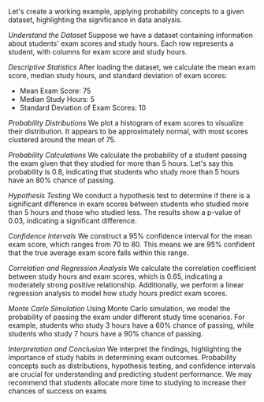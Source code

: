 Let's create a working example, applying probability concepts to a given dataset, highlighting the significance in data analysis.

*Understand the Dataset*
Suppose we have a dataset containing information about students' exam scores and study hours. Each row represents a student, with columns for exam score and study hours.

*Descriptive Statistics*
After loading the dataset, we calculate the mean exam score, median study hours, and standard deviation of exam scores:

   - Mean Exam Score: 75
   - Median Study Hours: 5
   - Standard Deviation of Exam Scores: 10

*Probability Distributions*
We plot a histogram of exam scores to visualize their distribution. It appears to be approximately normal, with most scores clustered around the mean of 75.

*Probability Calculations*
We calculate the probability of a student passing the exam given that they studied for more than 5 hours. Let's say this probability is 0.8, indicating that students who study more than 5 hours have an 80% chance of passing.

*Hypothesis Testing*
We conduct a hypothesis test to determine if there is a significant difference in exam scores between students who studied more than 5 hours and those who studied less. The results show a p-value of 0.03, indicating a significant difference.

*Confidence Intervals*
We construct a 95% confidence interval for the mean exam score, which ranges from 70 to 80. This means we are 95% confident that the true average exam score falls within this range.

*Correlation and Regression Analysis*
We calculate the correlation coefficient between study hours and exam scores, which is 0.65, indicating a moderately strong positive relationship. Additionally, we perform a linear regression analysis to model how study hours predict exam scores.

*Monte Carlo Simulation*
Using Monte Carlo simulation, we model the probability of passing the exam under different study time scenarios. For example, students who study 3 hours have a 60% chance of passing, while students who study 7 hours have a 90% chance of passing.

*Interpretation and Conclusion*
We interpret the findings, highlighting the importance of study habits in determining exam outcomes. Probability concepts such as distributions, hypothesis testing, and confidence intervals are crucial for understanding and predicting student performance. We may recommend that students allocate more time to studying to increase their chances of success on exams

